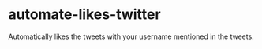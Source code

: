 # automate-likes-twitter

Automatically likes the tweets with your username mentioned in the tweets.
